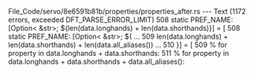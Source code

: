 File_Code/servo/8e6591b81b/properties/properties_after.rs --- Text (1172 errors, exceeded DFT_PARSE_ERROR_LIMIT)
508                 static PREF_NAME: [Option< &str>; ${len(data.longhands) + len(data.shorthands)}] = [                                                     508                 static PREF_NAME: [Option< &str>; ${
...                                                                                                                                                          509                     len(data.longhands) + len(data.shorthands) + len(data.all_aliases())
...                                                                                                                                                          510                 }] = [
509                     % for property in data.longhands + data.shorthands:                                                                                  511                     % for property in data.longhands + data.shorthands + data.all_aliases():

